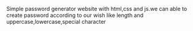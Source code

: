 Simple password generator website with html,css and js.we can able to create password according to our wish like length and uppercase,lowercase,special character
